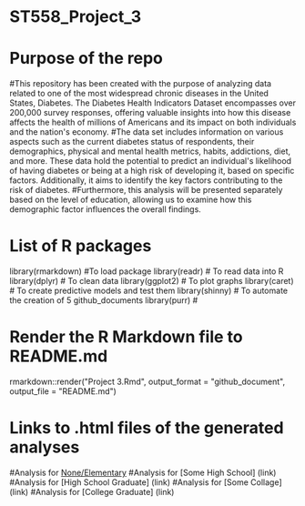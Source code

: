 # ST558_Project_3  


# Purpose of the repo

#This repository has been created with the purpose of analyzing data related to one of the most widespread chronic diseases in the United States, Diabetes. The Diabetes Health Indicators Dataset encompasses over 200,000 survey responses, offering valuable insights into how this disease affects the health of millions of Americans and its impact on both individuals and the nation's economy.
#The data set includes information on various aspects such as the current diabetes status of respondents, their demographics, physical and mental health metrics, habits, addictions, diet, and more. These data hold the potential to predict an individual's likelihood of having diabetes or being at a high risk of developing it, based on specific factors. Additionally, it aims to identify the key factors contributing to the risk of diabetes. 
#Furthermore, this analysis will be presented separately based on the level of education, allowing us to examine how this demographic factor influences the overall findings.

# List of R packages

library(rmarkdown) #To load package
library(readr)     # To read data into R  
library(dplyr)     # To clean data
library(ggplot2)   # To plot graphs
library(caret)     # To create predictive models and test them
library(shinny)    # To automate the creation of 5 github_documents
library(purr)      # 

# Render the R Markdown file to README.md

rmarkdown::render("Project 3.Rmd", output_format = "github_document", output_file = "README.md")

# Links to .html files of the generated analyses

#Analysis for [None/Elementary](link)
#Analysis for [Some High School] (link)
#Analysis for [High School Graduate] (link)
#Analysis for [Some Collage] (link)
#Analysis for [College Graduate] (link)
